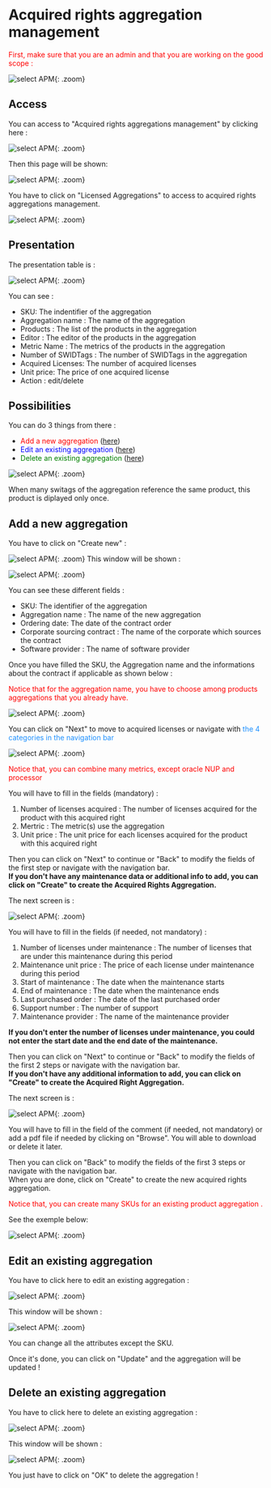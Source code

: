 <link rel="stylesheet" href="../../../css/enlargeImage.css" />

# Acquired rights aggregation management

<span style="color:red">First, make sure that you are an admin and that you are working on the good scope :</span>

![select APM](../../img/goodScopeu.jpg){: .zoom}

## Access

You can access to "Acquired rights aggregations management" by clicking here :

![select APM](../../img/ARMana/access.jpg){: .zoom}

Then this page will be shown:   

![select APM](../../img/ARMana/pres.jpg){: .zoom} 

You have to click on "Licensed Aggregations" to access to acquired rights aggregations management.

![select APM](../../img/ARMana/access2.jpg){: .zoom} 

## Presentation

The presentation table is : 

![select APM](../../img/ARMana/pres2.png){: .zoom}

You can see :  
- SKU: The indentifier of the aggregation
- Aggregation name : The name of the aggregation  
- Products : The list of the products in the aggregation  
- Editor : The editor of the products in the aggregation  
- Metric Name : The metrics of the products in the aggregation  
- Number of SWIDTags : The number of SWIDTags in the aggregation  
- Acquired Licenses: The number of acquired licenses    
- Unit price: The price of one acquired license
- Action : edit/delete

## Possibilities

You can do 3 things from there :  
- <span style="color:red">Add a new aggregation</span> ([here](#add-a-new-aggregation))  
- <span style="color:blue">Edit an existing aggregation</span> ([here](#edit-an-existing-aggregation))  
- <span style="color:green">Delete an existing aggregation</span> ([here](#delete-an-existing-aggregation))   

![select APM](../../img/ARMana/possibilities2.png){: .zoom}  

When many switags of the aggregation reference the same product, this product is diplayed only once.

## Add a new aggregation

You have to click on "Create new" : 

![select APM](../../img/ARMana/addAggr1.jpg){: .zoom}
This window will be shown : 

![select APM](../../img/ARMana/addAggr2.jpg){: .zoom}

You can see these different fields :  
- SKU: The identifier of the aggregation
- Aggregation name : The name of the new aggregation  
- Ordering date: The date of the contract order
- Corporate sourcing contract : The name of the corporate which sources the contract
- Software provider : The name of software provider
<!-- 
- Editor : Select the editor on which you want to create an aggregation  
- Metrics : Select the metric on which you want to create an aggregation  
- Product : Select the products on which you want to create an aggregation  
-->
Once you have  filled the SKU, the Aggregation name and the informations about the contract if applicable as shown below : 

<span style="color:red">Notice that for the aggregation name, you have to choose among products aggregations that you already have. </span>

![select APM](../../img/ARMana/addAggr3.jpg){: .zoom}

You can click on "Next" to move to acquired licenses or navigate with <span style="color:dodgerblue">the 4 categories in the navigation bar</span>  

![select APM](../../img/ARMana/addAggr4.jpg){: .zoom}

<span style="color:red">Notice that, you can combine many metrics, except oracle NUP and processor</sapn>

<!--
You are able to choose the products that you want to add to your aggregation by SWIDTags.  

![select APM](../../img/aggrMana/addAggr22.jpg)

All products choosen will be add at the left, in the green box.  
To add definitively the products to the aggregation, click on the green button(plus) of each products.  

After that, you can see the all the products at the right, in the blue box. 

You can remove a product of the aggregation by clicking on the red button(minus).   

![select APM](../../img/aggrMana/addAggr23.jpg)

Once it's done, you can click on "Next" to move to acquired licenses or navigate with <span style="color:dodgerblue">the 5 categories in the navigation bar</span>  
-->

You will have to fill in the fields (mandatory) :  
1. Number of licenses acquired : The number of licenses acquired for the product with this acquired right  
2. Mertric : The metric(s) use the aggregation
3. Unit price : The unit price for each licenses acquired for the product with this acquired right  

Then you can click on "Next" to continue or "Back" to modify the fields of the first step or navigate with the navigation bar.  
**If you don't have any maintenance data or additional info to add, you can click on "Create" to create the Acquired Rights Aggregation.**  

The next screen is :  

![select APM](../../img/ARMana/addAggr5.jpg){: .zoom}

You will have to fill in the fields (if needed, not mandatory) :  
1. Number of licenses under maintenance : The number of licenses that are under this maintenance during this period  
2. Maintenance unit price : The price of each license under maintenance during this period  
3. Start of maintenance : The date when the maintenance starts  
4. End of maintenance : The date when the maintenance ends  
5. Last purchased order : The date of the last purchased order
6. Support number : The number of support
7. Maintenance provider : The name of the maintenance provider  

**If you don't enter the number of licenses under maintenance, you could not enter the start date and the end date of the maintenance.**

Then you can click on "Next" to continue or "Back" to modify the fields of the first 2 steps or navigate with the navigation bar.  
**If you don't have any additional information to add, you can click on "Create" to create the Acquired Right Aggregation.**  

The next screen is :  

![select APM](../../img/ARMana/addAggr6.jpg){: .zoom}

You will have to fill in the field of the comment (if needed, not mandatory) or add a pdf file if needed by clicking on "Browse". You will able to download or delete it later.



Then you can click on "Back" to modify the fields of the first 3 steps or navigate with the navigation bar.  
When you are done, click on "Create" to create the new acquired rights aggregation.

<span style = "color:red">Notice that, you can create many SKUs for an existing product aggregation <!-- but you cannot add another SKU with oracle NUP metric if oracle processor  already exists reciprocally-->.</span>

See the exemple below: 

![select APM](../../img/ARMana/manySKU.jpg){: .zoom}

## Edit an existing aggregation

You have to click here to edit an existing aggregation : 

![select APM](../../img/ARMana/editAggr1.jpg){: .zoom}

This window will be shown : 

![select APM](../../img/ARMana/editAggr2.jpg){: .zoom}

You can change all the attributes except the SKU.

Once it's done, you can click on "Update" and the aggregation will be updated ! 

## Delete an existing aggregation

You have to click here to delete an existing aggregation : 

![select APM](../../img/ARMana/delAggr.jpg){: .zoom}

This window will be shown : 

![select APM](../../img/ARMana/delAggr2.jpg){: .zoom}

You just have to click on "OK" to delete the aggregation !













<script src="../../../js/zoomImage.js"></script>
